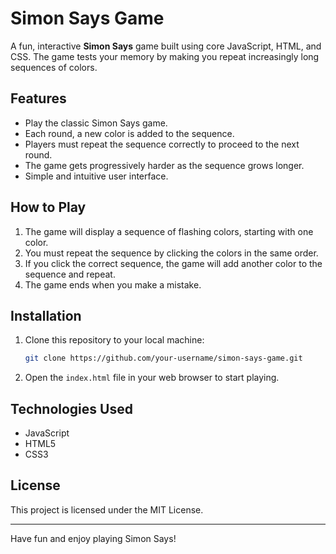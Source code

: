 # Simon Says Game

A fun, interactive **Simon Says** game built using core JavaScript, HTML, and CSS. The game tests your memory by making you repeat increasingly long sequences of colors.

## Features

- Play the classic Simon Says game.
- Each round, a new color is added to the sequence.
- Players must repeat the sequence correctly to proceed to the next round.
- The game gets progressively harder as the sequence grows longer.
- Simple and intuitive user interface.

## How to Play

1. The game will display a sequence of flashing colors, starting with one color.
2. You must repeat the sequence by clicking the colors in the same order.
3. If you click the correct sequence, the game will add another color to the sequence and repeat.
4. The game ends when you make a mistake.

## Installation
1. Clone this repository to your local machine:
    ```bash
    git clone https://github.com/your-username/simon-says-game.git
    ```
    
2. Open the `index.html` file in your web browser to start playing.

## Technologies Used
- JavaScript
- HTML5
- CSS3

## License
This project is licensed under the MIT License.

---

Have fun and enjoy playing Simon Says!
